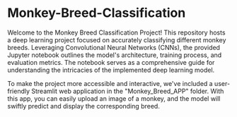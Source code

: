 # Monkey-Breed-Classification

Welcome to the Monkey Breed Classification Project! This repository hosts a deep learning project focused on accurately classifying different monkey breeds. Leveraging Convolutional Neural Networks (CNNs), the provided Jupyter notebook outlines the model's architecture, training process, and evaluation metrics. The notebook serves as a comprehensive guide for understanding the intricacies of the implemented deep learning model.

To make the project more accessible and interactive, we've included a user-friendly Streamlit web application in the "Monkey_Breed_APP" folder. With this app, you can easily upload an image of a monkey, and the model will swiftly predict and display the corresponding breed.

